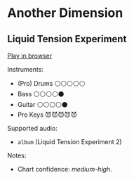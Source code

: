 # Another Dimension

## Liquid Tension Experiment


[Play in browser](http://pages.cs.wisc.edu/~tolly/customs/?title=another-dimension&artist=liquid-tension-experiment)

Instruments:

  * (Pro) Drums ⚪️⚪️⚪️⚪️⚪️
  * Bass ⚪️⚪️⚪️⚪️⚫️
  * Guitar ⚪️⚪️⚪️⚪️⚫️
  * Pro Keys 😈😈😈😈😈

Supported audio:

  * `album` (Liquid Tension Experiment 2)

Notes:

  * Chart confidence: *medium-high*.

